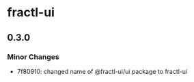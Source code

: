 # fractl-ui

## 0.3.0

### Minor Changes

- 7f80910: changed name of @fractl-ui/ui package to fractl-ui
